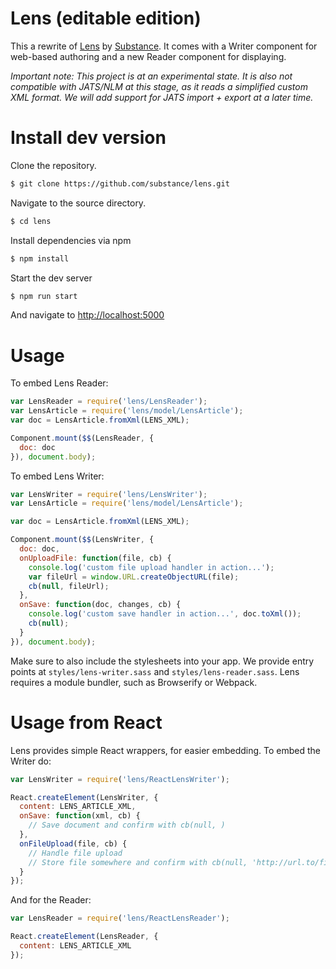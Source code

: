 # Lens (editable edition)

This a rewrite of [Lens](http://github.com/elifesciences/lens) by [Substance](http://substance.io). It comes with a Writer component for web-based authoring and a new Reader component for displaying.

*Important note: This project is at an experimental state. It is also not compatible with JATS/NLM at this stage, as it reads a simplified custom XML format. We will add support for JATS import + export at a later time.*

# Install dev version

Clone the repository.

```bash
$ git clone https://github.com/substance/lens.git
```

Navigate to the source directory.

```bash
$ cd lens
```

Install dependencies via npm

```bash
$ npm install
```

Start the dev server

```bash
$ npm run start
```

And navigate to [http://localhost:5000](http://localhost:5000)

# Usage

To embed Lens Reader:

```js
var LensReader = require('lens/LensReader');
var LensArticle = require('lens/model/LensArticle');
var doc = LensArticle.fromXml(LENS_XML);

Component.mount($$(LensReader, {
  doc: doc
}), document.body);
```

To embed Lens Writer:

```js
var LensWriter = require('lens/LensWriter');
var LensArticle = require('lens/model/LensArticle');

var doc = LensArticle.fromXml(LENS_XML);

Component.mount($$(LensWriter, {
  doc: doc,
  onUploadFile: function(file, cb) {
    console.log('custom file upload handler in action...');
    var fileUrl = window.URL.createObjectURL(file);
    cb(null, fileUrl);  
  },
  onSave: function(doc, changes, cb) {
    console.log('custom save handler in action...', doc.toXml());
    cb(null);
  }
}), document.body);
```

Make sure to also include the stylesheets into your app. We provide entry points at `styles/lens-writer.sass` and `styles/lens-reader.sass`. Lens requires a module bundler, such as Browserify or Webpack.

# Usage from React

Lens provides simple React wrappers, for easier embedding. To embed the Writer do:

```js
var LensWriter = require('lens/ReactLensWriter');

React.createElement(LensWriter, {
  content: LENS_ARTICLE_XML,
  onSave: function(xml, cb) {
    // Save document and confirm with cb(null, )
  },
  onFileUpload(file, cb) {
    // Handle file upload
    // Store file somewhere and confirm with cb(null, 'http://url.to/file.png')
  }
});
```

And for the Reader:

```js
var LensReader = require('lens/ReactLensReader');

React.createElement(LensReader, {
  content: LENS_ARTICLE_XML
});
```